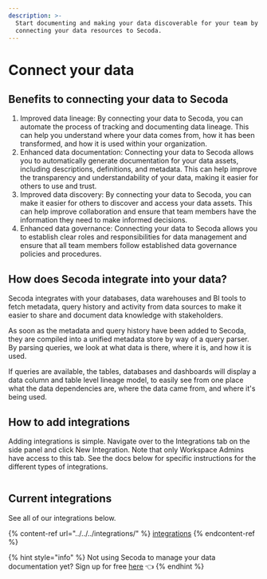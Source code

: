 ```yaml
---
description: >-
  Start documenting and making your data discoverable for your team by
  connecting your data resources to Secoda.
---
```


# Connect your data

## Benefits to connecting your data to Secoda

1. Improved data lineage: By connecting your data to Secoda, you can automate the process of tracking and documenting data lineage. This can help you understand where your data comes from, how it has been transformed, and how it is used within your organization.
2. Enhanced data documentation: Connecting your data to Secoda allows you to automatically generate documentation for your data assets, including descriptions, definitions, and metadata. This can help improve the transparency and understandability of your data, making it easier for others to use and trust.
3. Improved data discovery: By connecting your data to Secoda, you can make it easier for others to discover and access your data assets. This can help improve collaboration and ensure that team members have the information they need to make informed decisions.
4. Enhanced data governance: Connecting your data to Secoda allows you to establish clear roles and responsibilities for data management and ensure that all team members follow established data governance policies and procedures.

## How does Secoda integrate into your data?

Secoda integrates with your databases, data warehouses and BI tools to fetch metadata, query history and activity from data sources to make it easier to share and document data knowledge with stakeholders.

As soon as the metadata and query history have been added to Secoda, they are compiled into a unified metadata store by way of a query parser. By parsing queries, we look at what data is there, where it is, and how it is used.

If queries are available, the tables, databases and dashboards will display a data column and table level lineage model, to easily see from one place what the data dependencies are, where the data came from, and where it's being used.

## How to add integrations

Adding integrations is simple. Navigate over to the Integrations tab on the side panel and click New Integration. Note that only Workspace Admins have access to this tab. See the docs below for specific instructions for the different types of integrations.

<figure><img src="https://secoda-public-media-assets.s3.amazonaws.com/Kapture 2023-05-15 at 14.15.07.gif" alt=""><figcaption></figcaption></figure>

## Current integrations

See all of our integrations below.

{% content-ref url="../../../integrations/" %}
[integrations](../../../integrations/)
{% endcontent-ref %}







{% hint style="info" %}
Not using Secoda to manage your data documentation yet? Sign up for free [here](https://app.secoda.co/) 👈
{% endhint %}
